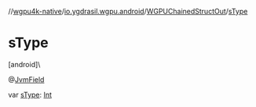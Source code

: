 //[wgpu4k-native](../../../index.md)/[io.ygdrasil.wgpu.android](../index.md)/[WGPUChainedStructOut](index.md)/[sType](s-type.md)

# sType

[android]\

@[JvmField](https://kotlinlang.org/api/core/kotlin-stdlib/kotlin.jvm/-jvm-field/index.html)

var [sType](s-type.md): [Int](https://kotlinlang.org/api/core/kotlin-stdlib/kotlin/-int/index.html)